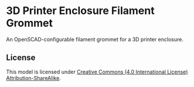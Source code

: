 # 3D Printer Enclosure Filament Grommet

An OpenSCAD-configurable filament grommet for a 3D printer enclosure.

## License

This model is licensed under [Creative Commons (4.0 International License) Attribution-ShareAlike][license].

[license]: http://creativecommons.org/licenses/by-sa/4.0/
